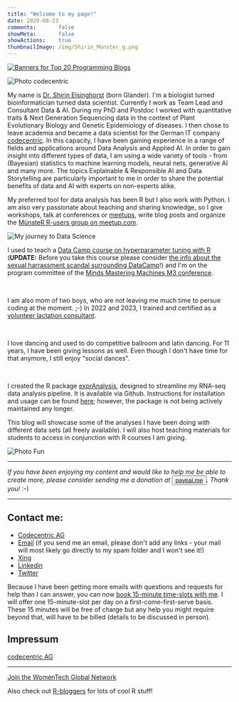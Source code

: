 ```yaml
---
title: "Welcome to my page!"
date: 2020-08-23
comments:       false
showMeta:       false
showActions:    true
thumbnailImage: /img/Shirin_Münster_g.png
---
```


<a href="https://promocode.com.ph/toplists/top-20-programming-blogs/" title="Banners for Top 20 Programming Blogs"><img src="https://promocode.com.ph/wp-content/uploads/2019/03/340x240-3.png" alt="Banners for Top 20 Programming Blogs"></a>

![Photo codecentric](https://www.codecentric.de/_next/image?url=https%3A%2F%2Fmedia.graphassets.com%2Foutput%3Dformat%3Awebp%2FNUbyJo12TcyIcJtuPL7P&w=1080&q=75)

My name is [Dr. Shirin Elsinghorst](https://bit.ly/m/shirin_elsinghorst) (born Glander). I'm a biologist turned bioinformatician turned data scientist. Currently I work as Team Lead and Consultant Data & AI. During my PhD and Postdoc I worked with quantitative traits & Next Generation Sequencing data in the context of Plant Evolutionary Biology and Genetic Epidemiology of diseases. I then chose to leave academia and became a data scientist for the German IT company [codecentric](https://www.codecentric.de/standorte/muenster/muenster-team). In this capacity, I have been gaining experience in a range of fields and applications around Data Analysis and Applied AI. In order to gain insight into different types of data, I am using a wide variety of tools - from (Bayesian) statistics to machine learning models, neural nets, generative AI and many more. The topics Explainable & Responsible AI and Data Storytelling are particularly important to me in order to share the potential benefits of data and AI with experts on non-experts alike.

My preferred tool for data analysis has been R but I also work with Python. I am also very passionate about teaching and sharing knowledge, so I give workshops, talk at conferences or [meetups](https://youtu.be/81UqFUk5B9I), write blog posts and organize the [MünsteR R-users group on meetup.com](https://shiring.github.io/r_users_group/2017/05/20/muenster_r_user_group).

![My journey to Data Science](https://shiring.github.io/netlify_images/my_story_wml3zm.png)

I used to teach a [Data Camp course on hyperparameter tuning with R](https://www.datacamp.com/courses/hyperparameter-tuning-in-r) (**UPDATE:** Before you take this course please consider [the info about the sexual harrassment scandal surrounding DataCamp](https://shirinsplayground.netlify.com/2019/04/consider_data_camp)!) and I'm on the program committee of the [Minds Mastering Machines M3 conference](https://m3-konferenz.de/programmkomitee.php).

<br>

I am also mom of two boys, who are not leaving me much time to persue coding at the moment. ;-) In 2022 and 2023, I trained and certified as a [volunteer lactation consultant](https://shirinsplayground.netlify.app/page/stibe/).

<br>

I love dancing and used to do competitive ballroom and latin dancing. For 11 years, I have been giving lessons as well. Even though I don't have time for that anymore, I still enjoy "social dances".

<br>

I created the R package [exprAnalysis](https://github.com/ShirinG/exprAnalysis), designed to streamline my RNA-seq data analysis pipeline. It is available via Github. Instructions for installation and usage can be found [here](https://shiring.github.io/rna-seq/microarray/2016/09/28/exprAnalysis); however, the package is not being actively maintained any longer.

This blog will showcase some of the analyses I have been doing with different data sets (all freely available). I will also host teaching materials for students to access in conjunction with R courses I am giving.

![Photo Fun](/img/codecentric_2022_Shirin_Elsinghorst_-3429.jpg)

---

*If you have been enjoying my content and would like to help me be able to create more, please consider sending me a donation at <button>[paypal.me](https://paypal.me/ShirinGlander)</button>. Thank you!* :-)

---

## Contact me:

- [Codecentric AG](https://www.codecentric.de/team/shirin-glander/)
- [Email](mailto:shirin.glander@gmail.com) (if you send me an email, please don't add any links - your mail will most likely go directly to my spam folder and I won't see it!)
- [Xing](http://www.xing.com/profile/Shirin_Glander)
- [Linkedin](https://www.linkedin.com/in/shirin-e-01120881/)
- [Twitter](http://twitter.com/ShirinGlander)

Because I have been getting more emails with questions and requests for help than I can answer, you can now [book 15-minute time-slots with me](/page/bookme/). I will offer one 15-minute-slot per day on a first-come-first-serve basis. These 15 minutes will be free of charge but any help you might require beyond that, will have to be billed (details to be discussed in person).

## Impressum

[codecentric AG](https://www.codecentric.de/impressum)

---

[Join the WomenTech Global Network](https://www.womentech.net/about/womentech-membership?join=ODMzOQ==)

Also check out [R-bloggers](http://www.R-bloggers.com) for lots of cool R stuff!

